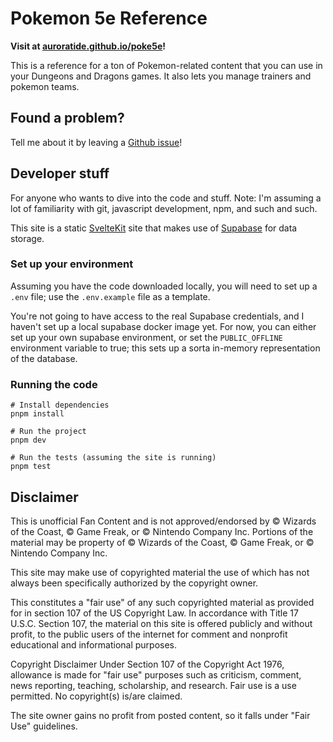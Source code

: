 # Pokemon 5e Reference

**Visit at [auroratide.github.io/poke5e](https://auroratide.github.io/poke5e/)!**

This is a reference for a ton of Pokemon-related content that you can use in your Dungeons and Dragons games. It also lets you manage trainers and pokemon teams.

## Found a problem?

Tell me about it by leaving a [Github issue](https://github.com/Auroratide/poke5e/issues)!

## Developer stuff

For anyone who wants to dive into the code and stuff. Note: I'm assuming a lot of familiarity with git, javascript development, npm, and such and such.

This site is a static [SvelteKit](https://kit.svelte.dev/) site that makes use of [Supabase](https://supabase.com/) for data storage.

### Set up your environment

Assuming you have the code downloaded locally, you will need to set up a `.env` file; use the `.env.example` file as a template.

You're not going to have access to the real Supabase credentials, and I haven't set up a local supabase docker image yet. For now, you can either set up your own supabase environment, or set the `PUBLIC_OFFLINE` environment variable to true; this sets up a sorta in-memory representation of the database.

### Running the code

```
# Install dependencies
pnpm install

# Run the project
pnpm dev

# Run the tests (assuming the site is running)
pnpm test
```

## Disclaimer

This is unofficial Fan Content and is not approved/endorsed by © Wizards of the Coast, © Game Freak, or © Nintendo Company Inc. Portions of the material may be property of © Wizards of the Coast, © Game Freak, or © Nintendo Company Inc.

This site may make use of copyrighted material the use of which has not always been specifically authorized by the copyright owner.

This constitutes a "fair use" of any such copyrighted material as provided for in section 107 of the US Copyright Law. In accordance with Title 17 U.S.C. Section 107, the material on this site is offered publicly and without profit, to the public users of the internet for comment and nonprofit educational and informational purposes.

Copyright Disclaimer Under Section 107 of the Copyright Act 1976, allowance is made for "fair use" purposes such as criticism, comment, news reporting, teaching, scholarship, and research. Fair use is a use permitted. No copyright(s) is/are claimed.

The site owner gains no profit from posted content, so it falls under "Fair Use" guidelines.
